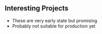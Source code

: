 ## Interesting Projects

- These are very early state but promising
- Probably not suitable for production yet
